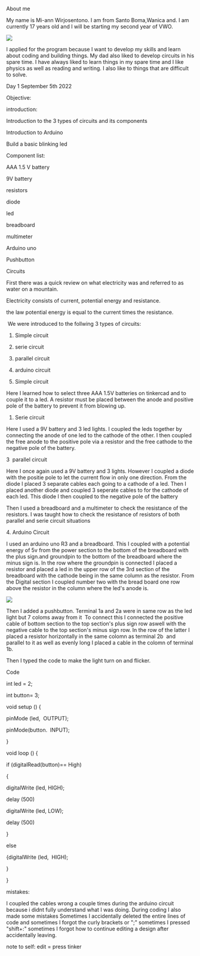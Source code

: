 About me

My name is Mi-ann Wirjosentono. I am from Santo Boma,Wanica and. I am currently 17 years old and I will be starting my second year of VWO. 

![](https://lh6.googleusercontent.com/vvrq8colqale10AmB0lF_pn1QCbEpq_xd2HBcTv21lDSEjDLbY9a0zG3TA5iqwiwozoylSL1YpC-tDpvkahqYM1azyizSTi-IWdUYt5Lph30AGX52QtBs-m0YTVxTOFCpsoTjJN7GMrAjB6Pc2MJztw)

I applied for the program because I want to develop my skills and learn about coding and building things. My dad also liked to develop circuits in his spare time. I have always liked to learn things in my spare time and I like physics as well as reading and writing. I also like to things that are difficult to solve.

Day 1 September 5th 2022

Objective:

introduction:

Introduction to the 3 types of circuits and its components

Introduction to Arduino

Build a basic blinking led

Component list:

AAA 1.5 V battery

9V battery 

resistors 

diode

led 

breadboard

multimeter

Arduino uno

Pushbutton

Circuits

First there was a quick review on what electricity was and referred to as water on a mountain.

Electricity consists of current, potential energy and resistance.

the law potential energy is equal to the current times the resistance.

 We were introduced to the follwing 3 types of circuits:

1.  Simple circuit

2.  serie circuit

3.  parallel circuit

4.  arduino circuit

1.  Simple circuit

Here I learned how to select three AAA 1.5V batteries on tinkercad and to couple it to a led. A resistor must be placed between the anode and positive pole of the battery to prevent it from blowing up.

1.  Serie circuit

Here I used a 9V battery and 3 led lights. I coupled the leds together by connecting the anode of one led to the cathode of the other. I then coupled the free anode to the positive pole via a resistor and the free cathode to the negative pole of the battery.

3  parallel circuit

Here I once again used a 9V battery and 3 lights. However I coupled a diode with the positie pole to let the current flow in only one direction. From the diode I placed 3 separate cables each going to a cathode of a led. Then I placed another diode and coupled 3 seperate cables to for the cathode of each led. This diode I then coupled to the negative pole of the battery

Then I used a breadboard and a multimeter to check the resistance of the resistors. I was taught how to check the resistance of resistors of both parallel and serie circuit situations

4\. Arduino Circuit

I used an arduino uno R3 and a breadboard. This I coupled with a potential energy of 5v from the power section to the bottom of the breadboard with the plus sign.and groundpin to the bottom of the breadboard where the minus sign is. In the row where the groundpin is connected I placed a resistor and placed a led in the upper row of the 3rd section of the breadboard with the cathode being in the same column as the resistor. From the Digital section I coupled number two with the bread board one row above the resistor in the column where the led's anode is.

![](https://lh6.googleusercontent.com/ixRebLrgx76dG2e-4HWwFvNUzS7BzyccIF9lHyQJYF9yKq2FFZIVqUz-kGNsNTFfHT932MgD-ISfV_F27N-B3mg6V8LxcZTDyZZcHwX1D2YGie6zms9963IU6M9nmAjoXT5Wi7470YGGFSVU3tbL_nk)

Then I added a pushbutton. Terminal 1a and 2a were in same row as the led light but 7 coloms away from it  To connect this I connected the positive cable of bottom section to the top section's plus sign row aswell with the negative cable to the top section's minus sign row. In the row of the latter I placed a resistor horizontally in the same colomn as terminal 2b  and parallel to it as well as evenly long I placed a cable in the colomn of terminal 1b.

Then I typed the code to make the light turn on and flicker.

Code

int led = 2;

int button= 3;

void setup () {

pinMode (led,  OUTPUT);

pinMode(button.  INPUT);

}

void loop () {

if (digitalRead(button)== High)

{

digitalWrite (led, HIGH);

delay (500) 

digitalWrite (led, LOW);

delay (500)

}

else 

{digitalWrite (led,  HIGH);

}

}

mistakes:

I coupled the cables wrong a couple times during the arduino circuit because i didnt fully understand what I was doing. During coding I also made some mistakes Sometimes I accidentally deleted the entire lines of code and sometimes I forgot the curly brackets or ";" sometimes I pressed "shift+:" sometimes I forgot how to continue editing a design after accidentally leaving.

note to self: edit = press tinker
